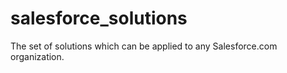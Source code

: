 # salesforce_solutions
The set of solutions which can be applied to any Salesforce.com organization.
